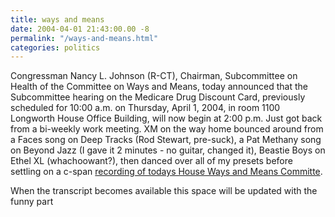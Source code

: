 ```yaml
---
title: ways and means
date: 2004-04-01 21:43:00.00 -8
permalink: "/ways-and-means.html"
categories: politics
---
```

Congressman Nancy L. Johnson (R-CT), Chairman, Subcommittee on Health of the Committee on Ways and Means, today announced that the Subcommittee hearing on the Medicare Drug Discount Card, previously scheduled for 10:00 a.m. on Thursday, April 1, 2004, in room 1100 Longworth House Office Building, will now begin at 2:00 p.m.
Just got back from a bi-weekly work meeting. XM on the way home bounced around from a Faces song on Deep Tracks (Rod Stewart, pre-suck), a Pat Methany song on Beyond Jazz (I gave it 2 minutes - no guitar, changed it), Beastie Boys on Ethel XL (whachoowant?), then danced over all of my presets before settling on a c-span [recording of todays House Ways and Means Committe](http://waysandmeans.house.gov/hearings.asp?formmode=detail&hearing=139).

When the transcript becomes available this space will be updated with the funny part
